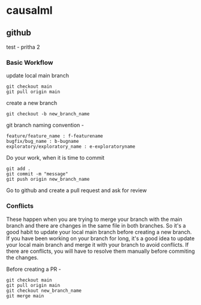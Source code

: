 # causalml

## github 
test - pritha 2
### Basic Workflow
update local main branch
```
git checkout main
git pull origin main
```
create a new branch
```
git checkout -b new_branch_name
```
git branch naming convention - 

```
feature/feature_name : f-featurename
bugfix/bug_name : b-bugname
exploratory/exploratory_name : e-exploratoryname
```

Do your work, when it is time to commit
```
git add .
git commit -m "message"
git push origin new_branch_name
```
Go to github and create a pull request and ask for review

### Conflicts
These happen when you are trying to merge your branch with the main branch and there are changes in the same file in both branches. So it's a good habit to update your local main branch before creating a new branch. If you have been working on your branch for long, it's a good idea to update your local main branch and merge it with your branch to avoid conflicts. If there are conflicts, you will have to resolve them manually before commiting the changes.

Before creating a PR -
```
git checkout main
git pull origin main
git checkout new_branch_name
git merge main
```
